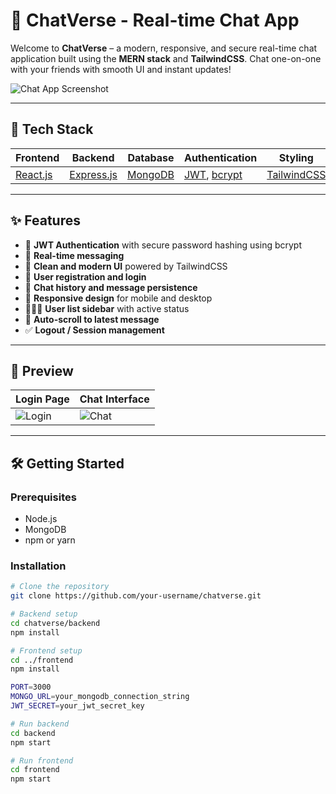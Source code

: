 # 💬 ChatVerse - Real-time Chat App

Welcome to **ChatVerse** – a modern, responsive, and secure real-time chat application built using the **MERN stack** and **TailwindCSS**. Chat one-on-one with your friends with smooth UI and instant updates!

![Chat App Screenshot](https://private-user-images.githubusercontent.com/133925969/462695741-99c7c312-8cd7-440a-8b12-05b985d421c7.png?jwt=eyJhbGciOiJIUzI1NiIsInR5cCI6IkpXVCJ9.eyJpc3MiOiJnaXRodWIuY29tIiwiYXVkIjoicmF3LmdpdGh1YnVzZXJjb250ZW50LmNvbSIsImtleSI6ImtleTUiLCJleHAiOjE3NTE2ODEwNDQsIm5iZiI6MTc1MTY4MDc0NCwicGF0aCI6Ii8xMzM5MjU5NjkvNDYyNjk1NzQxLTk5YzdjMzEyLThjZDctNDQwYS04YjEyLTA1Yjk4NWQ0MjFjNy5wbmc_WC1BbXotQWxnb3JpdGhtPUFXUzQtSE1BQy1TSEEyNTYmWC1BbXotQ3JlZGVudGlhbD1BS0lBVkNPRFlMU0E1M1BRSzRaQSUyRjIwMjUwNzA1JTJGdXMtZWFzdC0xJTJGczMlMkZhd3M0X3JlcXVlc3QmWC1BbXotRGF0ZT0yMDI1MDcwNVQwMTU5MDRaJlgtQW16LUV4cGlyZXM9MzAwJlgtQW16LVNpZ25hdHVyZT0zOTJkYWY0MjFhOTkxODAzNGUyOWJkNGRiOTU5ZjllNGMwYWJhODg0MjUzMWIzNWJkNTRkNzBhZTExZDg5M2I1JlgtQW16LVNpZ25lZEhlYWRlcnM9aG9zdCJ9.l2NG6NktBBieW8YE3Q1VLvOr6-PU9W1wYef3ffhqFgs)

---

## 🚀 Tech Stack

| Frontend | Backend | Database | Authentication | Styling |
|----------|---------|----------|----------------|---------|
| [React.js](https://reactjs.org/) | [Express.js](https://expressjs.com/) | [MongoDB](https://www.mongodb.com/) | [JWT](https://jwt.io/), [bcrypt](https://github.com/kelektiv/node.bcrypt.js) | [TailwindCSS](https://tailwindcss.com/) |

---

## ✨ Features

- 🔐 **JWT Authentication** with secure password hashing using bcrypt
- 💬 **Real-time messaging**
- 🧾 **Clean and modern UI** powered by TailwindCSS
- 🪪 **User registration and login**
- 📜 **Chat history and message persistence**
- 🎯 **Responsive design** for mobile and desktop
- 🧑‍🤝‍🧑 **User list sidebar** with active status
- 🧼 **Auto-scroll to latest message**
- ✅ **Logout / Session management**

---

## 📸 Preview

| Login Page | Chat Interface |
|------------|----------------|
| ![Login](https://your-login-preview-link.com) | ![Chat](https://your-chat-preview-link.com) |

---

## 🛠️ Getting Started

### Prerequisites

- Node.js
- MongoDB
- npm or yarn

### Installation

```bash
# Clone the repository
git clone https://github.com/your-username/chatverse.git

# Backend setup
cd chatverse/backend
npm install

# Frontend setup
cd ../frontend
npm install

PORT=3000
MONGO_URL=your_mongodb_connection_string
JWT_SECRET=your_jwt_secret_key

# Run backend
cd backend
npm start

# Run frontend
cd frontend
npm start

